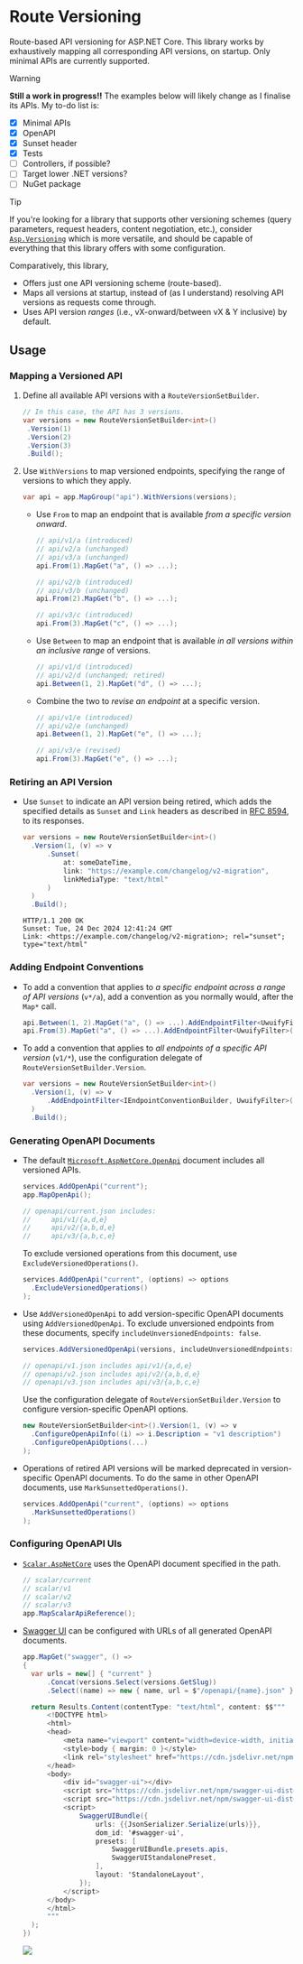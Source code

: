 # Route Versioning

<!-- #region intro -->

Route-based API versioning for ASP.NET Core. This library works by exhaustively mapping all
corresponding API versions, on startup. Only minimal APIs are currently supported.

> [!WARNING]
>
> **Still a work in progress!!** The examples below will likely change as I finalise its APIs. My
> to-do list is:
>
> - [x] Minimal APIs
> - [x] OpenAPI
> - [x] Sunset header
> - [x] Tests
> - [ ] Controllers, if possible?
> - [ ] Target lower .NET versions?
> - [ ] NuGet package

> [!TIP]
>
> If you're looking for a library that supports other versioning schemes (query parameters, request
> headers, content negotiation, etc.), consider
> [`Asp.Versioning`](https://github.com/dotnet/aspnet-api-versioning) which is more versatile, and
> should be capable of everything that this library offers with some configuration.
>
> Comparatively, this library,
>
> - Offers just one API versioning scheme (route-based).
> - Maps all versions at startup, instead of (as I understand) resolving API versions as requests
>   come through.
> - Uses API version _ranges_ (i.e., vX-onward/between vX & Y inclusive) by default.

<!-- #endregion -->

## Usage

<!-- #region usage-mapping -->

### Mapping a Versioned API

1. Define all available API versions with a `RouteVersionSetBuilder`.

   ```csharp
   // In this case, the API has 3 versions.
   var versions = new RouteVersionSetBuilder<int>()
   	.Version(1)
   	.Version(2)
   	.Version(3)
   	.Build();
   ```

2. Use `WithVersions` to map versioned endpoints, specifying the range of versions to which they
   apply.

   ```csharp
   var api = app.MapGroup("api").WithVersions(versions);
   ```

   - Use `From` to map an endpoint that is available _from a specific version onward_.

     ```csharp
     // api/v1/a (introduced)
     // api/v2/a (unchanged)
     // api/v3/a (unchanged)
     api.From(1).MapGet("a", () => ...);

     // api/v2/b (introduced)
     // api/v3/b (unchanged)
     api.From(2).MapGet("b", () => ...);

     // api/v3/c (introduced)
     api.From(3).MapGet("c", () => ...);
     ```

   - Use `Between` to map an endpoint that is available _in all versions within an inclusive range_
     of versions.

     ```csharp
     // api/v1/d (introduced)
     // api/v2/d (unchanged; retired)
     api.Between(1, 2).MapGet("d", () => ...);
     ```

   - Combine the two to _revise an endpoint_ at a specific version.

     ```csharp
     // api/v1/e (introduced)
     // api/v2/e (unchanged)
     api.Between(1, 2).MapGet("e", () => ...);

     // api/v3/e (revised)
     api.From(3).MapGet("e", () => ...);
     ```

<!-- #endregion -->

<!-- #region usage-retiring -->

### Retiring an API Version

- Use `Sunset` to indicate an API version being retired, which adds the specified details as
  `Sunset` and `Link` headers as described in
  [RFC 8594](https://datatracker.ietf.org/doc/html/rfc8594), to its responses.

  ```csharp
  var versions = new RouteVersionSetBuilder<int>()
  	.Version(1, (v) => v
  		.Sunset(
  			at: someDateTime,
  			link: "https://example.com/changelog/v2-migration",
  			linkMediaType: "text/html"
  		)
  	)
  	.Build();
  ```

  ```http
  HTTP/1.1 200 OK
  Sunset: Tue, 24 Dec 2024 12:41:24 GMT
  Link: <https://example.com/changelog/v2-migration>; rel="sunset"; type="text/html"
  ```

<!-- #endregion -->

<!-- #region usage-conventions -->

### Adding Endpoint Conventions

- To add a convention that applies to _a specific endpoint across a range of API versions_ (`v*/a`),
  add a convention as you normally would, after the `Map*` call.

  ```csharp
  api.Between(1, 2).MapGet("a", () => ...).AddEndpointFilter<UwuifyFilter>();
  api.From(3).MapGet("a", () => ...).AddEndpointFilter<UwuifyFilter>();
  ```

- To add a convention that applies to _all endpoints of a specific API version_ (`v1/*`), use the
  configuration delegate of `RouteVersionSetBuilder.Version`.

  ```csharp
  var versions = new RouteVersionSetBuilder<int>()
   	.Version(1, (v) => v
  		.AddEndpointFilter<IEndpointConventionBuilder, UwuifyFilter>()
  	)
   	.Build();
  ```

<!-- #endregion -->

<!-- #region usage-openapi -->

### Generating OpenAPI Documents

- The default
  [`Microsoft.AspNetCore.OpenApi`](https://www.nuget.org/packages/Microsoft.AspNetCore.OpenApi)
  document includes all versioned APIs.

  ```csharp
  services.AddOpenApi("current");
  app.MapOpenApi();

  // openapi/current.json includes:
  //     api/v1/{a,d,e}
  //     api/v2/{a,b,d,e}
  //     api/v3/{a,b,c,e}
  ```

  To exclude versioned operations from this document, use `ExcludeVersionedOperations()`.

  ```csharp
  services.AddOpenApi("current", (options) => options
  	.ExcludeVersionedOperations()
  );
  ```

- Use `AddVersionedOpenApi` to add version-specific OpenAPI documents using `AddVersionedOpenApi`.
  To exclude unversioned endpoints from these documents, specify
  `includeUnversionedEndpoints: false`.

  ```csharp
  services.AddVersionedOpenApi(versions, includeUnversionedEndpoints: false);

  // openapi/v1.json includes api/v1/{a,d,e}
  // openapi/v2.json includes api/v2/{a,b,d,e}
  // openapi/v3.json includes api/v3/{a,b,c,e}
  ```

  Use the configuration delegate of `RouteVersionSetBuilder.Version` to configure version-specific
  OpenAPI options.

  ```csharp
  new RouteVersionSetBuilder<int>().Version(1, (v) => v
  	.ConfigureOpenApiInfo((i) => i.Description = "v1 description")
  	.ConfigureOpenApiOptions(...)
  );
  ```

- Operations of retired API versions will be marked deprecated in version-specific OpenAPI
  documents. To do the same in other OpenAPI documents, use `MarkSunsettedOperations()`.

  ```csharp
  services.AddOpenApi("current", (options) => options
  	.MarkSunsettedOperations()
  );
  ```

<!-- #endregion -->

<!-- #region usage-openapi-ui -->

### Configuring OpenAPI UIs

- [`Scalar.AspNetCore`](https://www.nuget.org/packages/Scalar.AspNetCore) uses the OpenAPI document
  specified in the path.

  ```csharp
  // scalar/current
  // scalar/v1
  // scalar/v2
  // scalar/v3
  app.MapScalarApiReference();
  ```

- [Swagger UI](https://github.com/swagger-api/swagger-ui) can be configured with URLs of all
  generated OpenAPI documents.

  ```csharp
  app.MapGet("swagger", () =>
  {
  	var urls = new[] { "current" }
  		.Concat(versions.Select(versions.GetSlug))
  		.Select((name) => new { name, url = $"/openapi/{name}.json" });

  	return Results.Content(contentType: "text/html", content: $$"""
  		<!DOCTYPE html>
  		<html>
  		<head>
  			<meta name="viewport" content="width=device-width, initial-scale=1" />
  			<style>body { margin: 0 }</style>
  			<link rel="stylesheet" href="https://cdn.jsdelivr.net/npm/swagger-ui-dist@5.18.2/swagger-ui.css" />
  		</head>
  		<body>
  			<div id="swagger-ui"></div>
  			<script src="https://cdn.jsdelivr.net/npm/swagger-ui-dist@5.18.2/swagger-ui-bundle.js"></script>
  			<script src="https://cdn.jsdelivr.net/npm/swagger-ui-dist@5.18.2/swagger-ui-standalone-preset.js"></script>
  			<script>
  				SwaggerUIBundle({
  					urls: {{JsonSerializer.Serialize(urls)}},
  					dom_id: '#swagger-ui',
  					presets: [
  						SwaggerUIBundle.presets.apis,
  						SwaggerUIStandalonePreset,
  					],
  					layout: 'StandaloneLayout',
  				});
  			</script>
  		</body>
  		</html>
  		"""
  	);
  })
  ```

  <!-- pack-img: https://raw.githubusercontent.com/ravindUwU/route-versioning/{hash}/img/swagger.png -->

  ![](./img/swagger.png)

<!-- #endregion -->
